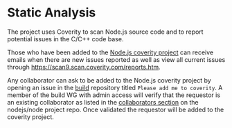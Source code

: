 # Static Analysis

The project uses Coverity to scan Node.js source code and to report potential
issues in the C/C++ code base.

Those who have been added to the [Node.js coverity project][] can receive emails
when there are new issues reported as well as view all current issues
through <https://scan9.scan.coverity.com/reports.htm>.

Any collaborator can ask to be added to the Node.js coverity project
by opening an issue in the [build][] repository titled
`Please add me to coverity`. A member of the build WG with admin access will
verify that the requestor is an existing collaborator as listed in the
[collaborators section][] on the nodejs/node project repo. Once validated the
requestor will be added to the coverity project.

[Node.js coverity project]: https://scan.coverity.com/projects/node-js
[build]: https://github.com/nodejs/build
[collaborators section]: https://github.com/nodejs/node#collaborators
